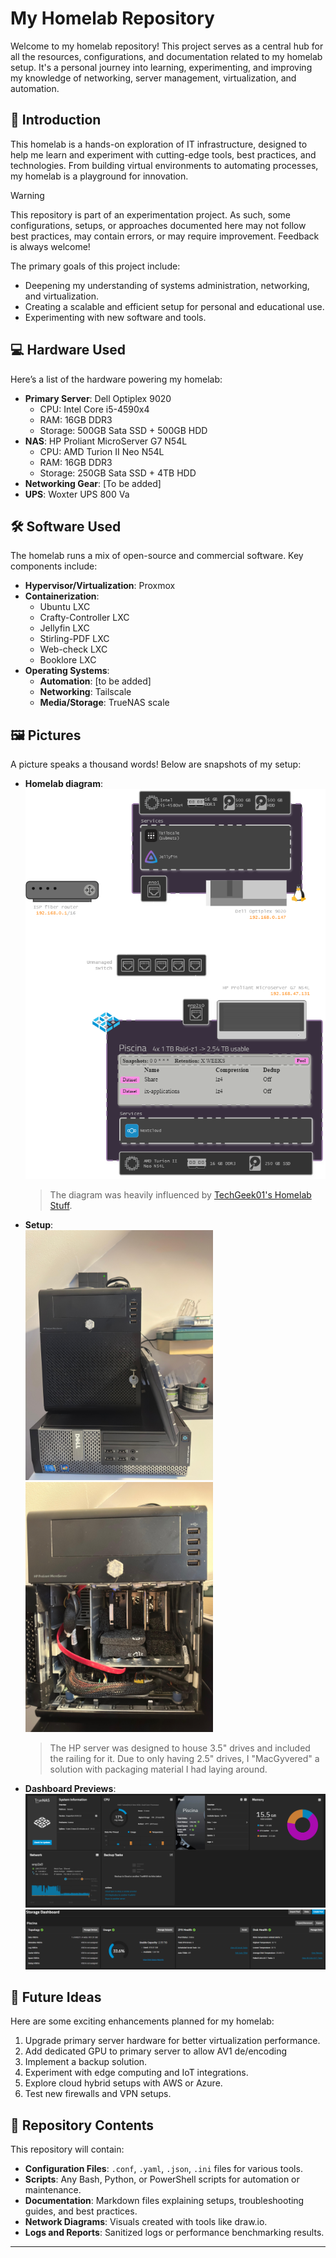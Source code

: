 # My Homelab Repository

Welcome to my homelab repository! This project serves as a central hub for all the resources, configurations, and documentation related to my homelab setup. It's a personal journey into learning, experimenting, and improving my knowledge of networking, server management, virtualization, and automation.

## 🌟 Introduction

This homelab is a hands-on exploration of IT infrastructure, designed to help me learn and experiment with cutting-edge tools, best practices, and technologies. From building virtual environments to automating processes, my homelab is a playground for innovation.
> [!WARNING]  
> This repository is part of an experimentation project. As such, some configurations, setups, or approaches documented here may not follow best practices, may contain errors, or may require improvement. Feedback is always welcome!

The primary goals of this project include:
- Deepening my understanding of systems administration, networking, and virtualization.
- Creating a scalable and efficient setup for personal and educational use.
- Experimenting with new software and tools.

## 💻 Hardware Used

Here’s a list of the hardware powering my homelab:
- **Primary Server**: Dell Optiplex 9020
  - CPU: Intel Core i5-4590x4
  - RAM: 16GB DDR3
  - Storage: 500GB Sata SSD + 500GB HDD
- **NAS**: HP Proliant MicroServer G7 N54L
  - CPU: AMD Turion II Neo N54L
  - RAM: 16GB DDR3
  - Storage: 250GB Sata SSD + 4TB HDD
- **Networking Gear**: [To be added]
- **UPS**: Woxter UPS 800 Va

## 🛠️ Software Used

The homelab runs a mix of open-source and commercial software. Key components include:
- **Hypervisor/Virtualization**: Proxmox
- **Containerization**:
  - Ubuntu LXC 
  - Crafty-Controller LXC
  - Jellyfin LXC
  - Stirling-PDF LXC
  - Web-check LXC
  - Booklore LXC
- **Operating Systems**:  
  - **Automation**: [to be added]
  - **Networking**: Tailscale
  - **Media/Storage**: TrueNAS scale

## 🖼️ Pictures
A picture speaks a thousand words! Below are snapshots of my setup: 

- **Homelab diagram**:  
     <img src="https://github.com/Promete04/homelab/blob/main/pictures/Diagrams/homelab.drawio.png" >
     > The diagram was heavily influenced by [TechGeek01's Homelab Stuff](https://homelab.techgeek01.com).
- **Setup**:  
     <img src="https://github.com/Promete04/homelab/blob/main/pictures/Setup/setup.jpg" width=300>
     <img src="https://github.com/Promete04/homelab/blob/main/pictures/Setup/array.jpg" width=300>
     > The HP server was designed to house 3.5" drives and included the railing for it. Due to only having 2.5" drives, I "MacGyvered" a solution with packaging material I had laying around.  
- **Dashboard Previews**:  
   <img src="https://github.com/Promete04/homelab/blob/main/pictures/Dashboards/dashboard.png" >  
   <img src="https://github.com/Promete04/homelab/blob/main/pictures/Dashboards/drives.png" >

## 🚀 Future Ideas

Here are some exciting enhancements planned for my homelab:
1. Upgrade primary server hardware for better virtualization performance.
2. Add dedicated GPU to primary server to allow AV1 de/encoding
3. Implement a backup solution.
4. Experiment with edge computing and IoT integrations.
5. Explore cloud hybrid setups with AWS or Azure.
6. Test new firewalls and VPN setups.

## 📁 Repository Contents

This repository will contain:
- **Configuration Files**: `.conf`, `.yaml`, `.json`, `.ini` files for various tools.
- **Scripts**: Any Bash, Python, or PowerShell scripts for automation or maintenance.
- **Documentation**: Markdown files explaining setups, troubleshooting guides, and best practices.
- **Network Diagrams**: Visuals created with tools like draw.io.
- **Logs and Reports**: Sanitized logs or performance benchmarking results.

---

